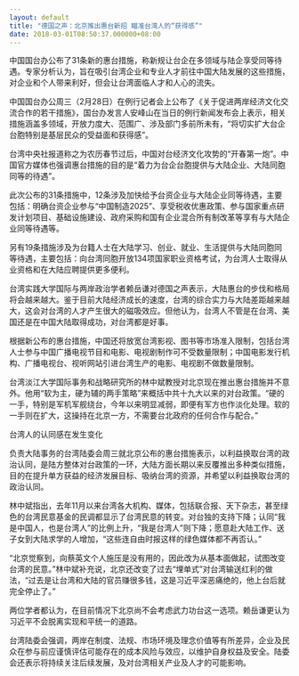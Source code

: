 ```yaml
---
layout: default
title: "德国之声：北京推出惠台新招 瞄准台湾人的“获得感”"
date: 2018-03-01T08:50:37.000000+08:00
---
```


中国国台办公布了31条新的惠台措施，称新规让台企在多领域与陆企享受同等待遇。专家分析认为，旨在吸引台湾企业和专业人才前往中国大陆发展的这些措施，对企业和个人带来利好，但会让台湾面临人才和人心的流失。

中国国台办公周三（2月28日）在例行记者会上公布了《关于促进两岸经济文化交流合作的若干措施》，国台办发言人安峰山在当日的例行新闻发布会上表示，相关措施涵盖多领域，开放力度大、范围广、涉及部门多前所未有，“将切实扩大台企台胞特别是基层民众的受益面和获得感”。

台湾中央社报道称之为农历春节过后，中国对台经济文化攻势的“开春第一炮”。中国官方媒体也强调惠台措施的目的是“着力为台企台胞提供与大陆企业、大陆同胞同等的待遇”。

此次公布的31条措施中，12条涉及加快给予台资企业与大陆企业同等待遇，主要包括：明确台资企业参与“中国制造2025”、享受税收优惠政策、参与国家重点研发计划项目、基础设施建设、政府采购和国有企业混合所有制改革等享有与大陆企业同等待遇等。

另有19条措施涉及为台籍人士在大陆学习、创业、就业、生活提供与大陆同胞同等待遇，主要包括：向台湾同胞开放134项国家职业资格考试，为台湾人士取得从业资格和在大陆应聘提供更多便利。

台湾实践大学国际与两岸政治学者赖岳谦对德国之声表示，大陆惠台的步伐和格局将会越来越大。鉴于目前大陆经济成长的速度，台湾的综合实力与大陆差距越来越大，这会对台湾的人才产生很大的磁吸效应。但他认为，台湾人不管是在台湾、美国还是在中国大陆取得成功，对台湾都是好事。

根据新公布的惠台措施，中国还将放宽台湾影视、图书等市场准入限制，包括台湾人士参与中国广播电视节目和电影、电视剧制作可不受数量限制；中国电影发行机构、广播电视台、视听网站引进台湾生产的电影、电视剧不做数量限制。

台湾淡江大学国际事务和战略研究所的林中斌教授对北京现在推出惠台措施并不意外。他用“软为主，硬为辅的两手策略”来概括中共十九大以来的对台政策。“硬的一手，特别是军机军舰绕台，今年以来明显减弱，即便有军方也作淡化处理。软的一手则在扩大，这操持在北京一方，不需要台北政府的任何合作与配合。”

台湾人的认同感在发生变化

负责大陆事务的台湾陆委会周三就北京公布的惠台措施表示，以利益换取台湾的政治认同，是陆方整体对台政策的一环，大陆方面长期以来反覆推出多种类似措施，目的在提升单方获益的经济发展目标、吸纳台湾的资源，并希望以利益换取台湾的政治认同。

林中斌指出，去年11月以来台湾各大机构、媒体，包括联合报、天下杂志，甚至绿色的台湾民意基金的民调都显示了台湾民意的转变。对台独的支持下降；认同“我是中国人，也是台湾人”的比例上升，“我是台湾人”则下降；愿意赴大陆工作、送子女到大陆求学的人增加，“这些连自由时报这样的绿色媒体都不再否认。”

“北京觉察到，向蔡英文个人施压是没有用的，因此改为从基本面做起，试图改变台湾的民意。”林中斌补充说，北京还改变了过去“埋单式”对台湾输送红利的做法，“过去是让台湾和大陆的官员赚很多钱，这是习近平深恶痛绝的，他上台后就完全停止了。”

两位学者都认为，在目前情况下北京尚不会考虑武力功台这一选项。赖岳谦更认为习近平不会脱离实现和平统一的道路。

台湾陆委会强调，两岸在制度、法规、市场环境及理念价值等有所差异，企业及民众在参与前应谨慎评估可能存在的成本风险与效应，以维护自身权益及安全。陆委会还表示将持续关注后续发展，及对台湾相关产业及人才的可能影响。

